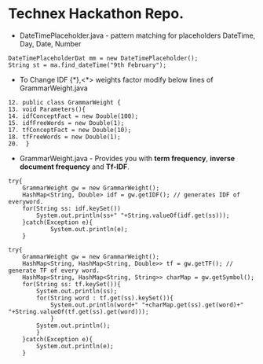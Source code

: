 # Technex Hackathon Repo.

* DateTimePlaceholder.java - pattern matching for placeholders DateTime, Day, Date, Number
```
DateTimePlaceholderDat mm = new DateTimePlaceholder();
String st = ma.find_dateTime("9th February");
```
* To Change IDF {\*},<\*> weights factor modify below lines of GrammarWeight.java
```
12. public class GrammarWeight {
13. void Parameters(){
14. idfConceptFact = new Double(100);
15. idfFreeWords = new Double(1);
17. tfConceptFact = new Double(10);
18. tfFreeWords = new Double(1); 
20.  }
```
* GrammarWeight.java - Provides you with **term frequency**, **inverse document frequency** and **Tf-IDF**.
```
try{
    GrammarWeight gw = new GrammarWeight(); 
	HashMap<String, Double> idf = gw.getIDF(); // generates IDF of everyword.
	for(String ss: idf.keySet())
	    System.out.println(ss+" "+String.valueOf(idf.get(ss)));
	}catch(Exception e){
			System.out.println(e);
	}
```
```
try{
	GrammarWeight gw = new GrammarWeight(); 
	HashMap<String, HashMap<String, Double>> tf = gw.getTF(); // generate TF of every word.
	HashMap<String, HashMap<String, String>> charMap = gw.getSymbol();
	for(String ss: tf.keySet()){
		System.out.println(ss);
		for(String word : tf.get(ss).keySet()){
			System.out.println(word+" "+charMap.get(ss).get(word)+" "+String.valueOf(tf.get(ss).get(word)));
			}
		System.out.println();
		}
	}catch(Exception e){
		System.out.println(e);
	}
```
